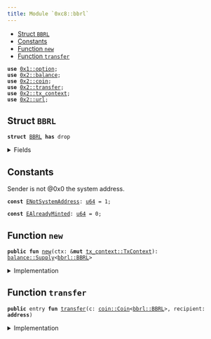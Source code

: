 ```yaml
---
title: Module `0xc8::bbrl`
---
```




-  [Struct `BBRL`](#0xc8_bbrl_BBRL)
-  [Constants](#@Constants_0)
-  [Function `new`](#0xc8_bbrl_new)
-  [Function `transfer`](#0xc8_bbrl_transfer)


<pre><code><b>use</b> <a href="../move-stdlib/option.md#0x1_option">0x1::option</a>;
<b>use</b> <a href="../sui-framework/balance.md#0x2_balance">0x2::balance</a>;
<b>use</b> <a href="../sui-framework/coin.md#0x2_coin">0x2::coin</a>;
<b>use</b> <a href="../sui-framework/transfer.md#0x2_transfer">0x2::transfer</a>;
<b>use</b> <a href="../sui-framework/tx_context.md#0x2_tx_context">0x2::tx_context</a>;
<b>use</b> <a href="../sui-framework/url.md#0x2_url">0x2::url</a>;
</code></pre>



<a name="0xc8_bbrl_BBRL"></a>

## Struct `BBRL`



<pre><code><b>struct</b> <a href="../bfc-system/bbrl.md#0xc8_bbrl_BBRL">BBRL</a> <b>has</b> drop
</code></pre>



<details>
<summary>Fields</summary>


<dl>
<dt>
<code>dummy_field: bool</code>
</dt>
<dd>

</dd>
</dl>


</details>

<a name="@Constants_0"></a>

## Constants


<a name="0xc8_bbrl_ENotSystemAddress"></a>

Sender is not @0x0 the system address.


<pre><code><b>const</b> <a href="../bfc-system/bbrl.md#0xc8_bbrl_ENotSystemAddress">ENotSystemAddress</a>: <a href="../move-stdlib/u64.md#0x1_u64">u64</a> = 1;
</code></pre>



<a name="0xc8_bbrl_EAlreadyMinted"></a>



<pre><code><b>const</b> <a href="../bfc-system/bbrl.md#0xc8_bbrl_EAlreadyMinted">EAlreadyMinted</a>: <a href="../move-stdlib/u64.md#0x1_u64">u64</a> = 0;
</code></pre>



<a name="0xc8_bbrl_new"></a>

## Function `new`



<pre><code><b>public</b> <b>fun</b> <a href="../bfc-system/bbrl.md#0xc8_bbrl_new">new</a>(ctx: &<b>mut</b> <a href="../sui-framework/tx_context.md#0x2_tx_context_TxContext">tx_context::TxContext</a>): <a href="../sui-framework/balance.md#0x2_balance_Supply">balance::Supply</a>&lt;<a href="../bfc-system/bbrl.md#0xc8_bbrl_BBRL">bbrl::BBRL</a>&gt;
</code></pre>



<details>
<summary>Implementation</summary>


<pre><code><b>public</b> <b>fun</b> <a href="../bfc-system/bbrl.md#0xc8_bbrl_new">new</a>(ctx: &<b>mut</b> TxContext): Supply&lt;<a href="../bfc-system/bbrl.md#0xc8_bbrl_BBRL">BBRL</a>&gt; {
    <b>assert</b>!(<a href="../sui-framework/tx_context.md#0x2_tx_context_sender">tx_context::sender</a>(ctx) == @0x0, <a href="../bfc-system/bbrl.md#0xc8_bbrl_ENotSystemAddress">ENotSystemAddress</a>);
    <b>assert</b>!(<a href="../sui-framework/tx_context.md#0x2_tx_context_epoch">tx_context::epoch</a>(ctx) == 0, <a href="../bfc-system/bbrl.md#0xc8_bbrl_EAlreadyMinted">EAlreadyMinted</a>);
    <b>let</b> (cap, metadata) = <a href="../sui-framework/coin.md#0x2_coin_create_currency">coin::create_currency</a>(
        <a href="../bfc-system/bbrl.md#0xc8_bbrl_BBRL">BBRL</a> {},
        9,
        b"<a href="../bfc-system/bbrl.md#0xc8_bbrl_BBRL">BBRL</a>",
        b"Benfen BRL",
        b"",
        <a href="../move-stdlib/option.md#0x1_option_none">option::none</a>(),
        ctx
    );
    <a href="../sui-framework/transfer.md#0x2_transfer_public_freeze_object">transfer::public_freeze_object</a>(metadata);
    <a href="../sui-framework/coin.md#0x2_coin_treasury_into_supply">coin::treasury_into_supply</a>(cap)
}
</code></pre>



</details>

<a name="0xc8_bbrl_transfer"></a>

## Function `transfer`



<pre><code><b>public</b> entry <b>fun</b> <a href="../sui-framework/transfer.md#0x2_transfer">transfer</a>(c: <a href="../sui-framework/coin.md#0x2_coin_Coin">coin::Coin</a>&lt;<a href="../bfc-system/bbrl.md#0xc8_bbrl_BBRL">bbrl::BBRL</a>&gt;, recipient: <b>address</b>)
</code></pre>



<details>
<summary>Implementation</summary>


<pre><code><b>public</b> entry <b>fun</b> <a href="../sui-framework/transfer.md#0x2_transfer">transfer</a>(c: <a href="../sui-framework/coin.md#0x2_coin_Coin">coin::Coin</a>&lt;<a href="../bfc-system/bbrl.md#0xc8_bbrl_BBRL">BBRL</a>&gt;, recipient: <b>address</b>) {
    <a href="../sui-framework/transfer.md#0x2_transfer_public_transfer">transfer::public_transfer</a>(c, recipient)
}
</code></pre>



</details>
